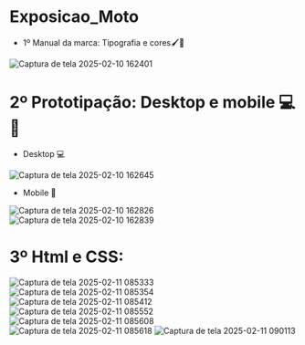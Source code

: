 # Exposicao_Moto

* 1º Manual da marca: Tipografia e cores🖌️🎨
  
![Captura de tela 2025-02-10 162401](https://github.com/user-attachments/assets/cc118c27-f176-4869-89cb-ae717db14bf1)



# 2º Prototipação: Desktop e mobile 💻📱

* Desktop 💻

![Captura de tela 2025-02-10 162645](https://github.com/user-attachments/assets/a0ac08b4-3abb-457e-8144-847cc87a4dfd)


* Mobile 📱

![Captura de tela 2025-02-10 162826](https://github.com/user-attachments/assets/8dba5138-5440-40b6-801d-4791019d5481)
![Captura de tela 2025-02-10 162839](https://github.com/user-attachments/assets/b54669c4-0f12-43f2-8c64-6b54c61ad6d7)

# 3º Html e CSS:
![Captura de tela 2025-02-11 085333](https://github.com/user-attachments/assets/6cd37cf2-5ff2-4058-b196-4cbc7f1f7d01)
![Captura de tela 2025-02-11 085354](https://github.com/user-attachments/assets/f0ee98f1-9eeb-4b28-8631-af97d94d322d)
![Captura de tela 2025-02-11 085412](https://github.com/user-attachments/assets/4955ff27-7591-4d10-8e09-fee0fe39b56f)
![Captura de tela 2025-02-11 085552](https://github.com/user-attachments/assets/736fdf54-2f65-4e47-bb33-29a36110446a)
![Captura de tela 2025-02-11 085608](https://github.com/user-attachments/assets/efa8e0fb-05d6-4337-9e1c-75f7b4d63693)
![Captura de tela 2025-02-11 085618](https://github.com/user-attachments/assets/f6b86f12-46a0-4054-a617-009e2108d291)
![Captura de tela 2025-02-11 090113](https://github.com/user-attachments/assets/a90f4568-9ade-4e74-aeb6-25607dd348b9)













 
